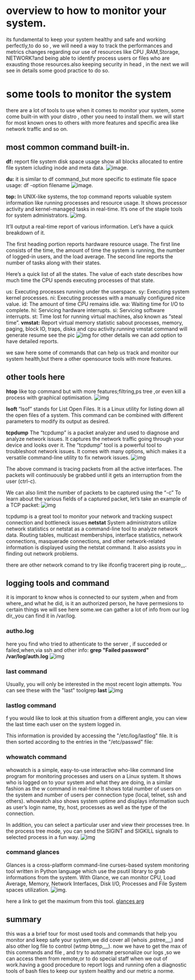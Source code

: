 # overview to how to monitor your system.
its fundamental to keep your system healthy and safe and working perfectly,to do so , we will need a way to track the performances and metrics changes regarding
our use of resources like CPU ,RAM,Storage, NETWORK?and being able to identify process users or files who are exausting those resources.also keeping security in head , in the next we will see in details some good practice to do so.

# some tools to monitor the system
there are a lot of tools to use when it comes to monitor your system, some come built-in with your distro , other you need to install them.
we will start for most known ones to others with more features and specific area like network traffic and so on.
## most common command built-in.
**df:**
report file system disk space usage
show all blocks allocated to entire file system icluding inode and meta data.
![image](https://static.haydenjames.io/wp-content/uploads/2020/11/df-command-in-linux.png).

**du:**
it is similar to df command,,but more specific to estimate file space usage:
df -option filename
![image](https://linuxhint.com/wp-content/uploads/2021/05/Linux-Du-Command-Examples-1.png).

**top:**
In UNIX-like systems, the top command reports valuable system information like running processes and resource usage. It shows processor activity and kernel-managed tasks in real-time. It’s one of the staple tools for system administrators.
![img](https://linuxhint.com/wp-content/uploads/2020/10/word-image-376-810x390.png).

It’ll output a real-time report of various information. Let’s have a quick breakdown of it.

The first heading portion reports hardware resource usage. The first line consists of the time, the amount of time the system is running, the number of logged-in users, and the load average. The second line reports the number of tasks along with their states.

Here’s a quick list of all the states. The value of each state describes how much time the CPU spends executing processes of that state.

us: Executing processes running under the userspace.
sy: Executing system kernel processes.
ni: Executing processes with a manually configured nice value.
id: The amount of time CPU remains idle.
wa: Waiting time for I/O to complete.
hi: Servicing hardware interrupts.
si: Servicing software interrupts.
st: Time lost for running virtual machines, also known as “steal time”.
**vmstat:**
Report virtual memory statistic sabout processes, memory, paging, block IO, traps,
 disks and cpu activity.running vmstat command will generate resume see the pic
![img](https://linuxhint.com/wp-content/uploads/2021/01/v4.png)
for other details we can add option to have detailed reports.

we saw here some of commands that can help us track and monitor our system health,but there a other opensource tools with more features.
## other tools here
**htop**
like top command but with more features;filtring,ps tree ,or even kill a process with graphical optimisation.
![img](https://linuxhint.com/wp-content/uploads/2021/01/image5.png)


**lsoft**
“lsof” stands for List Open Files. It is a Linux utility for listing down all the open files of a system. This command can be combined with different parameters to modify its output as desired.

**tcpdump**
The “tcpdump” is a packet analyzer and used to diagnose and analyze network issues. It captures the network traffic going through your device and looks over it. The “tcpdump” tool is a powerful tool to troubleshoot network issues. It comes with many options, which makes it a versatile command-line utility to fix network issues.
![img](https://linuxhint.com/wp-content/uploads/2021/04/word-image-93.png)

The above command is tracing packets from all the active interfaces. The packets will continuously be grabbed until it gets an interruption from the user (ctrl-c).

We can also limit the number of packets to be captured using the “-c”
To learn about the various fields of a captured packet, let’s take an example of a TCP packet:
![img](https://linuxhint.com/wp-content/uploads/2021/04/word-image-100.png)

tcpdump is a great tool to monitor your network and tracking suspect connection and bottleneck issues
**netstat**
System administrators utilize network statistics or netstat as a command-line tool to analyze network data. Routing tables, multicast memberships, interface statistics, network connections, masquerade connections, and other network-related information is displayed using the netstat command. It also assists you in finding out network problems.

there are other network comand to try like ifconfig tracerert ping ip route,,,.
## logging tools and command
it is imporant to know whos is connected to our system ,when and from where,,and what he did, is it an authorized person, he have permesions to certain things
we will see here some.we can gather a lot of info from our log dir,,you can find it in /var/log.
### autho.log
here you find who tried to athenticate to the server , if succeded or failed,when,via ssh and other info:
**grep "Failed password" /var/log/auth.log**
![img](https://www.tecmint.com/wp-content/uploads/2017/12/List-All-Failed-SSH-Login-Attempts.png)

### last command
Usually, you will only be interested in the most recent login attempts. You can see these with the "last" toolgrep 
**last**
![img](https://media.geeksforgeeks.org/wp-content/uploads/20190322013059/Screenshot-from-2019-03-22-00-43-28.png)

### lastlog command
f you would like to look at this situation from a different angle, you can view the last time each user on the system logged in.

This information is provided by accessing the "/etc/log/lastlog" file. It is then sorted according to the entries in the "/etc/passwd" file:
### whowatch command
whowatch is a simple, easy-to-use interactive who-like command line program for monitoring processes and users on a Linux system. It shows who is logged on to your system and what they are doing, in a similar fashion as the w command in real-time
It shows total number of users on the system and number of users per connection type (local, telnet, ssh and others). whowatch also shows system uptime and displays information such as user’s login name, tty, host, processes as well as the type of the connection.

In addition, you can select a particular user and view their processes tree. In the process tree mode, you can send the SIGINT and SIGKILL signals to selected process in a fun way.
![img](https://www.tecmint.com/wp-content/uploads/2018/07/Monitor-Logged-in-Users.png)

### command glances
Glances is a cross-platform command-line curses-based system monitoring tool written in Python language which use the psutil library to grab informations from the system. With Glance, we can monitor CPU, Load Average, Memory, Network Interfaces, Disk I/O, Processes and File System spaces utilization.
![img](https://raw.githubusercontent.com/nicolargo/glances/v3.0/docs/_static/glances-summary.png).

here a link to get the maximum from this tool.
[glances arg](https://www.booleanworld.com/install-use-glances-monitor-linux-systems)

## summary
this was a a brief tour for most used tools and commands that help you monitor and keep safe your system,we did cover all (whois ,pstree,,,,)
and also other log file to control (wtmp btmp,,,,).
now we have to get the max of this commands and file , and try to automate personalize our logs ,so we can access them from remote,or to do special staff when we out of work.having a good procedure to report logs and running ofen a diagnostic tools of bash files to keep our system healthy and our metric a norme.




